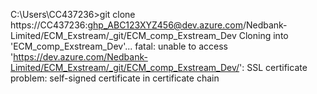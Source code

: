 C:\Users\CC437236>git clone https://CC437236:ghp_ABC123XYZ456@dev.azure.com/Nedbank-Limited/ECM_Exstream/_git/ECM_comp_Exstream_Dev
Cloning into 'ECM_comp_Exstream_Dev'...
fatal: unable to access 'https://dev.azure.com/Nedbank-Limited/ECM_Exstream/_git/ECM_comp_Exstream_Dev/': SSL certificate problem: self-signed certificate in certificate chain

